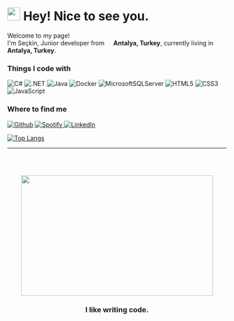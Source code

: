 <h1><img src="https://emojis.slackmojis.com/emojis/images/1531849430/4246/blob-sunglasses.gif?1531849430" width="30"/> Hey! Nice to see you.</h1>

<p>Welcome to my page! </br> I'm Seçkin, Junior developer from <img src="https://cdn-icons.flaticon.com/png/512/5111/premium/5111548.png?token=exp=1659721882~hmac=635331448260cce28f309c3e65945669" width="13"/> <b>Antalya, Turkey</b>, currently living in <img src="https://cdn-icons.flaticon.com/png/512/5111/premium/5111548.png?token=exp=1659721882~hmac=635331448260cce28f309c3e65945669" width ="13"/> <b>Antalya, Turkey</b>.</p>

<h3>Things I code with</h3>
<p>
  <img alt="C#" src="https://img.shields.io/badge/c%23-%23239120.svg?style=for-the-badge&logo=c-sharp&logoColor=white"/>
  <img alt=".NET" src="https://img.shields.io/badge/.NET-5C2D91?style=for-the-badge&logo=.net&logoColor=white"/>
  <img alt="Java" src="https://img.shields.io/badge/java-%23ED8B00.svg?style=for-the-badge&logo=java&logoColor=white"/>
  <img alt="Docker" src="https://img.shields.io/badge/docker-%230db7ed.svg?style=for-the-badge&logo=docker&logoColor=white"/>
  <img alt="MicrosoftSQLServer" src="https://img.shields.io/badge/Microsoft%20SQL%20Sever-CC2927?style=for-the-badge&logo=microsoft%20sql%20server&logoColor=white"/>
  <img alt="HTML5" src="https://img.shields.io/badge/html5-%23E34F26.svg?style=for-the-badge&logo=html5&logoColor=white"/>
  <img alt="CSS3" src="https://img.shields.io/badge/css3-%231572B6.svg?style=for-the-badge&logo=css3&logoColor=white"/>
  <img alt="JavaScript" src="https://img.shields.io/badge/javascript-%23323330.svg?style=for-the-badge&logo=javascript&logoColor=%23F7DF1E"/>
</p>

<h3>Where to find me</h3>
<p>
<a href="https://github.com/SeckinBey" target="_blank"><img alt="Github" src="https://img.shields.io/badge/GitHub-%2312100E.svg?&style=for-the-badge&logo=Github&logoColor=white" /></a>
<a href="https://open.spotify.com/user/serdemakca?si=6155a523d8844bc6" target="_blank"><img alt="Spotify" src="https://img.shields.io/badge/Spotify-1ED760?style=for-the-badge&logo=spotify&logoColor=white" />
</a> <a href="https://www.linkedin.com/in/seckinakca/" target="_blank"><img alt="LinkedIn" src="https://img.shields.io/badge/linkedin-%230077B5.svg?&style=for-the-badge&logo=linkedin&logoColor=white" /></a>
</p>


[![Top Langs](https://github-readme-stats.vercel.app/api/top-langs/?username=SeckinBey&layout=compact)](https://github.com/SeckinBey/github-readme-stats)

<hr/>
<br/><br/>
<p align="center"><img src="https://c.tenor.com/RkL40nP5d2QAAAAM/sweat.gif" width="440" height="276"/><p/>
<h3 align="center">I like writing code.<h3/>
<br/><br/>

